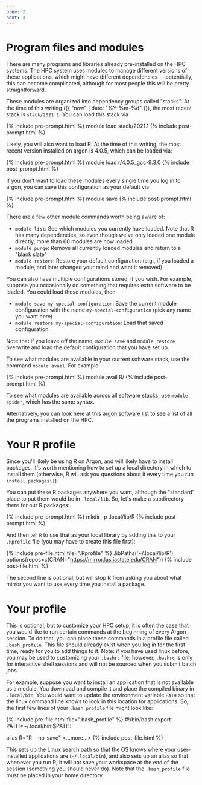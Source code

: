 ```yaml
---
prev: 2
next: 4
---
```


# Program files and modules

There are many programs and libraries already pre-installed on the HPC systems. The HPC system uses modules to manage different versions of these applications, which might have different dependencies -- potentially, this can become complicated, although for most people this will be pretty straightforward.

These modules are organized into dependency groups called "stacks". At the time of this writing ({{ "now" | date: "%Y-%m-%d" }}), the most recent stack is `stack/2021.1`. You can load this stack via

{% include pre-prompt.html %}
module load stack/2021.1
{% include post-prompt.html %}

Likely, you will also want to load R. At the time of this writing, the most recent version installed on argon is 4.0.5, which can be loaded via:

{% include pre-prompt.html %}
module load r/4.0.5_gcc-9.3.0 
{% include post-prompt.html %}

If you don't want to load these modules every single time you log in to argon, you can save this configuration as your default via

{% include pre-prompt.html %}
module save
{% include post-prompt.html %}

There are a few other module commands worth being aware of:

* `module list`: See which modules you currently have loaded. Note that R has many dependencies, so even though we've only loaded one module directly, more than 60 modules are now loaded.
* `module purge`: Remove all currently loaded modules and return to a "blank slate"
* `module restore`: Restore your default configuration (e.g., if you loaded a module, and later changed your mind and want it removed)

You can also have multiple configurations stored, if you wish. For example, suppose you occasionally do something that requires extra software to be loaded. You could load those modules, then

* `module save my-special-configuration`: Save the current module configuration with the name `my-special-configuration` (pick any name you want here)
* `module restore my-special-configuration`: Load that saved configuration.

Note that if you leave off the name, `module save` and `module restore` overwrite and load the default configuration that you have set up.

To see what modules are available in your current software stack, use the command `module avail`. For example:

{% include pre-prompt.html %}
module avail R/
{% include post-prompt.html %}

To see what modules are available across all software stacks, use `module spider`, which has the same syntax. 

Alternatively, you can look here at this [argon software list](https://wiki.uiowa.edu/display/hpcdocs/Argon+Software+List) to see a list of all the programs installed on the HPC.

# Your R profile

Since you'll likely be using R on Argon, and will likely have to install
packages, it's worth mentioning how to set up a local directory in which to install them (otherwise, R will ask you questions about it every time you run `install.packages()`).

You can put these R packages anywhere you want, although the "standard" place to put them would be in `.local/lib`. So, let's make a subdirectory there for our R packages:

{% include pre-prompt.html %}
mkdir -p .local/lib/R
{% include post-prompt.html %}

And then tell `R` to use that as your local library by adding this
to your `.Rprofile` file (you may have to create this file first):

{% include pre-file.html file=".Rprofile" %}
.libPaths('~/.local/lib/R')
options(repos=c(CRAN="https://mirror.las.iastate.edu/CRAN"))
{% include post-file.html %}

The second line is optional, but will stop R from asking you about what mirror you want to use every time you install a package.

# Your profile

This is optional, but to customize your HPC setup, it is often the case that you would like to run certain commands at the beginning of every Argon session.  To do that, you can place these commands in a profile file called `.bash_profile`.  This file should already exist when you log in for the
first time, ready for you to add things to it.  Note: if you have used linux before, you may be used to customizing your `.bashrc` file; however, `.bashrc` is only for interactive shell sessions and will not be sourced when you submit batch jobs.

For example, suppose you want to install an application that is not available as a module. You download and compile it and place the compiled binary in `.local/bin`. You would want to update the environment variable `PATH` so that the linux command line knows to look in this location for applications. So, the first few lines of your `.bash_profile` file might look like:

{% include pre-file.html file=".bash_profile" %}
#!/bin/bash
export PATH=~/.local/bin:$PATH:

alias R="R --no-save"
<...more...>
{% include post-file.html %}

This sets up the Linux search path so that the OS knows where your
user-installed applications are (`~/.local/bin`), and also sets up an alias so that whenever you run R, it will not save your workspace at the end of the session (something you should never do). Note that the `.bash_profile` file must be placed in your home directory.
